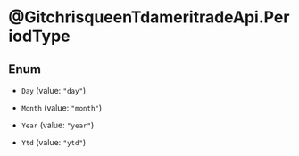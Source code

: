 # @GitchrisqueenTdameritradeApi.PeriodType

## Enum


* `Day` (value: `"day"`)

* `Month` (value: `"month"`)

* `Year` (value: `"year"`)

* `Ytd` (value: `"ytd"`)


